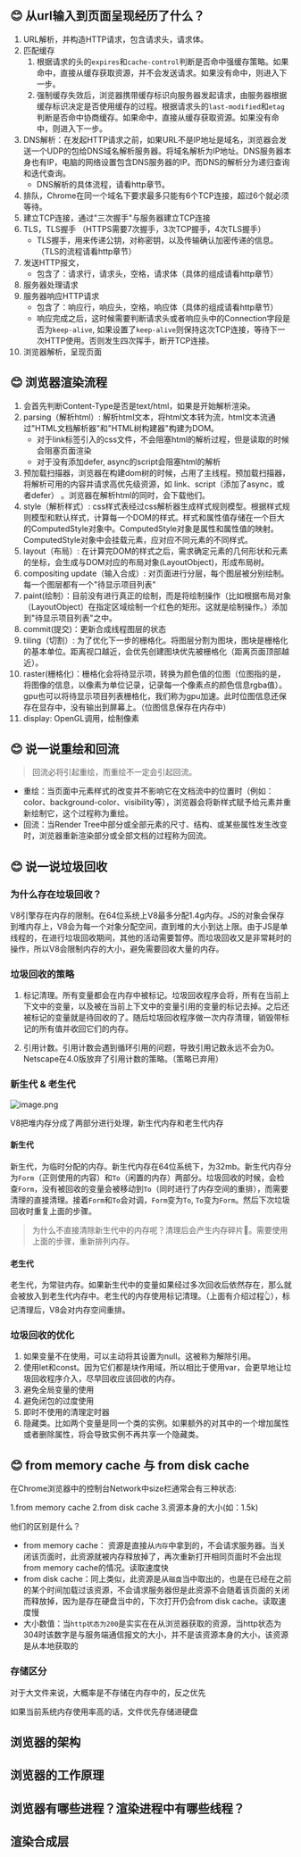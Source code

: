 ## 😊 从url输入到页面呈现经历了什么？

1. URL解析，并构造HTTP请求，包含请求头，请求体。
2. 匹配缓存
    1. 根据请求的头的`expires`和`cache-control`判断是否命中强缓存策略。如果命中，直接从缓存获取资源，并不会发送请求。如果没有命中，则进入下一步。
    2. 强制缓存失效后，浏览器携带缓存标识向服务器发起请求，由服务器根据缓存标识决定是否使用缓存的过程。根据请求头的`last-modified`和`etag`判断是否命中协商缓存。如果命中，直接从缓存获取资源。如果没有命中，则进入下一步。
3. DNS解析：在发起HTTP请求之前，如果URL不是IP地址是域名，浏览器会发送一个UDP的包给DNS域名解析服务器。将域名解析为IP地址。DNS服务器本身也有IP，电脑的网络设置包含DNS服务器的IP。而DNS的解析分为递归查询和迭代查询。
    - DNS解析的具体流程，请看http章节。
4. 排队，Chrome在同一个域名下要求最多只能有6个TCP连接，超过6个就必须等待。
5. 建立TCP连接，通过"三次握手"与服务器建立TCP连接
6. TLS，TLS握手 （HTTPS需要7次握手，3次TCP握手，4次TLS握手）
    - TLS握手，用来传递公钥，对称密钥，以及传输确认加密传递的信息。（TLS的流程请看http章节）
7. 发送HTTP报文，
    - 包含了：请求行，请求头，空格，请求体（具体的组成请看http章节）
8. 服务器处理请求
9. 服务器响应HTTP请求
    - 包含了：响应行，响应头，空格，响应体（具体的组成请看http章节）
    - 响应完成之后，这时候需要判断请求头或者响应头中的Connection字段是否为`keep-alive`, 如果设置了`keep-alive`则保持这次TCP连接，等待下一次HTTP使用。否则发生四次挥手，断开TCP连接。
10. 浏览器解析，呈现页面

## 😊 浏览器渲染流程

1. 会首先判断Content-Type是否是text/html，如果是开始解析渲染。
2. parsing（解析html）: 解析html文本，将html文本转为流，html文本流通过"HTML文档解析器"和"HTML树构建器"构建为DOM。
    - 对于link标签引入的css文件，不会阻塞html的解析过程，但是读取的时候会阻塞页面渲染
    - 对于没有添加defer, async的script会阻塞html的解析
3. 预加载扫描器，浏览器在构建dom树的时候，占用了主线程。预加载扫描器，将解析可用的内容并请求高优先级资源，如 link、script（添加了async，或者defer） 。浏览器在解析html的同时，会下载他们。
4. style（解析样式）: css样式表经过css解析器生成样式规则模型。根据样式规则模型和默认样式，计算每一个DOM的样式。样式和属性值存储在一个巨大的ComputedStyle对象中。ComputedStyle对象是属性和属性值的映射。ComputedStyle对象中会挂载元素，应对应不同元素的不同样式。
5. layout（布局）: 在计算完DOM的样式之后，需求确定元素的几何形状和元素的坐标，会生成与DOM对应的布局对象(LayoutObject)，形成布局树。
6. compositing update（输入合成）: 对页面进行分层，每个图层被分别绘制。每一个图层都有一个"待显示项目列表"
7. paint(绘制）：目前没有进行真正的绘制，而是将绘制操作（比如根据布局对象（LayoutObject）在指定区域绘制一个红色的矩形。这就是绘制操作。）添加到"待显示项目列表"之中。
8. commit(提交)：更新合成线程图层的状态
9. tiling（切割）: 为了优化下一步的栅格化。将图层分割为图块，图块是栅格化的基本单位。距离视口越近，会优先创建图块优先被栅格化（距离页面顶部越近）。
10. raster(栅格化)：栅格化会将待显示项，转换为颜色值的位图（位图指的是，将图像的信息，以像素为单位记录，记录每一个像素点的颜色信息rgba值）。gpu也可以将待显示项目列表栅格化，我们称为gpu加速。此时位图信息还保存在显存中，没有输出到屏幕上。（位图信息保存在内存中）
12. display: OpenGL调用，绘制像素

## 😊 说一说重绘和回流

> 回流必将引起重绘，而重绘不一定会引起回流。

- 重绘：当页面中元素样式的改变并不影响它在文档流中的位置时（例如：color、background-color、visibility等），浏览器会将新样式赋予给元素并重新绘制它，这个过程称为重绘。
- 回流：当Render Tree中部分或全部元素的尺寸、结构、或某些属性发生改变时，浏览器重新渲染部分或全部文档的过程称为回流。

## 😊 说一说垃圾回收

### 为什么存在垃圾回收？

V8引擎存在内存的限制。在64位系统上V8最多分配1.4g内存。JS的对象会保存到堆内存上，V8会为每一个对象分配空间，直到堆的大小到达上限。由于JS是单线程的，在进行垃圾回收期间，其他的活动需要暂停。而垃圾回收又是非常耗时的操作，所以V8会限制内存的大小，避免需要回收大量的内存。
### 垃圾回收的策略

1. 标记清理。所有变量都会在内存中被标记。垃圾回收程序会将，所有在当前上下文中的变量，以及被在当前上下文中的变量引用的变量的标记去掉。之后还被标记的变量就是待回收的了。随后垃圾回收程序做一次内存清理，销毁带标记的所有值并收回它们的内存。

2. 引用计数。引用计数会遇到循环引用的问题，导致引用记数永远不会为0。Netscape在4.0版放弃了引用计数的策略。（策略已弃用）
### 新生代 & 老生代

![image.png](https://i.loli.net/2021/04/28/nzq8Aj1csNgPkTm.png)

V8把堆内存分成了两部分进行处理，新生代内存和老生代内存
#### 新生代

新生代，为临时分配的内存。新生代内存在64位系统下，为32mb。新生代内存分为`Form`（正则使用的内容）和`To`（闲置的内存）两部分。垃圾回收的时候，会检查`Form`，没有被回收的变量会被移动到`To`（同时进行了内存空间的重排），而需要清理的直接清理。接着`Form`和`To`会对调，`Form`变为`To`, `To`变为`Form`。然后下次垃圾回收时重复上面的步骤。

> 为什么不直接清除新生代中的内存呢？清理后会产生内存碎片🧩。需要使用上面的步骤，重新排列内存。
#### 老生代

老生代，为常驻内存。如果新生代中的变量如果经过多次回收后依然存在，那么就会被放入到老生代内存中。老生代的内存使用标记清理。（上面有介绍过程👆），标记清理后，V8会对内存空间重排。
### 垃圾回收的优化

1. 如果变量不在使用，可以主动将其设置为null。这被称为解除引用。
2. 使用let和const。因为它们都是块作用域，所以相比于使用var，会更早地让垃圾回收程序介入，尽早回收应该回收的内存。
3. 避免全局变量的使用
4. 避免闭包的过度使用
5. 即时不使用的清理定时器
6. 隐藏类。比如两个变量是同一个类的实例。如果额外的对其中的一个增加属性或者删除属性，将会导致实例不再共享一个隐藏类。
## 😊 from memory cache 与 from disk cache

在Chrome浏览器中的控制台Network中size栏通常会有三种状态:

1.from memory cache
2.from disk cache
3.资源本身的大小(如：1.5k)

他们的区别是什么？

- from memory cache： 资源是直接从`内存`中拿到的，不会请求服务器。当关闭该页面时，此资源就被内存释放掉了，再次重新打开相同页面时不会出现from memory cache的情况。读取速度快
- from disk cache：同上类似，此资源是从`磁盘`当中取出的，也是在已经在之前的某个时间加载过该资源，不会请求服务器但是此资源不会随着该页面的关闭而释放掉，因为是存在硬盘当中的，下次打开仍会from disk cache。读取速度慢
- 大小数值：当`http状态为200`是实实在在从浏览器获取的资源，当http状态为304时该数字是与服务端通信报文的大小，并不是该资源本身的大小，该资源是从本地获取的


### 存储区分
对于大文件来说，大概率是不存储在内存中的，反之优先

如果当前系统内存使用率高的话，文件优先存储进硬盘




## 浏览器的架构
## 浏览器的工作原理

## 浏览器有哪些进程？渲染进程中有哪些线程？

## 渲染合成层
